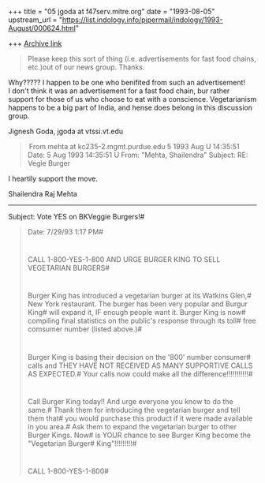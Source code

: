 +++
title = "05 jgoda at f47serv.mitre.org"
date = "1993-08-05"
upstream_url = "https://list.indology.info/pipermail/indology/1993-August/000624.html"

+++
[Archive link](https://list.indology.info/pipermail/indology/1993-August/000624.html)

> 
> Please keep this sort of thing (i.e. advertisements for fast food chains,
> etc.)out of our news group. Thanks.
>  
> 
> 
Why?????  I happen to be one who benifited from such an advertisement!  
I don't think it was an advertisement for a fast food chain, bur rather
support for those of us who choose to eat with a conscience.  Vegetarianism
happens to be a big part of India, and hense does belong in this discussion
group. 

Jignesh Goda, 
jgoda at vtssi.vt.edu




> From mehta at kc235-2.mgmt.purdue.edu 5 1993 Aug U 14:35:51
Date: 5 Aug 1993 14:35:51 U
From: "Mehta, Shailendra" <mehta at kc235-2.mgmt.purdue.edu>
Subject: RE: Vegie Burger

I heartily support the move.

Shailendra Raj Mehta
_______________________________________________________________________________


Subject: Vote YES on BKVeggie Burgers!#
>    Date: 7/29/93 1:17 PM#
>#
>    CALL 1-800-YES-1-800 AND URGE BURGER KING TO SELL VEGETARIAN BURGERS#
>#
>    Burger King has introduced a vegetarian burger at its Watkins Glen,#
>    New York restaurant.  The burger has been very popular and Burgur King#
>    will expand it, IF enough people want it.  Burger King is now#
     compiling final statistics on the public's response through its toll#
>    free comsumer number (listed above.)#
>#
>    Burger King is basing their decision on the '800' number consumer#
>    calls and THEY HAVE NOT RECEIVED AS MANY SUPPORTIVE CALLS AS EXPECTED.#
>    Your calls now could make all the difference!!!!!!!!!!!#
>#
>    Call Burger King today!!  And urge everyone you know to do the same.#
>    Thank them for introducing the vegetarian burger and tell them that#
>    you would purchase this product if it were made available in you area.#
>    Ask them to expand the vegetarian burger to other Burger Kings.  Now#
>    is YOUR chance to see Burger King become the "Vegetarian Burger#
>    King"!!!!!!!!!#
>#
>    CALL 1-800-YES-1-800#






